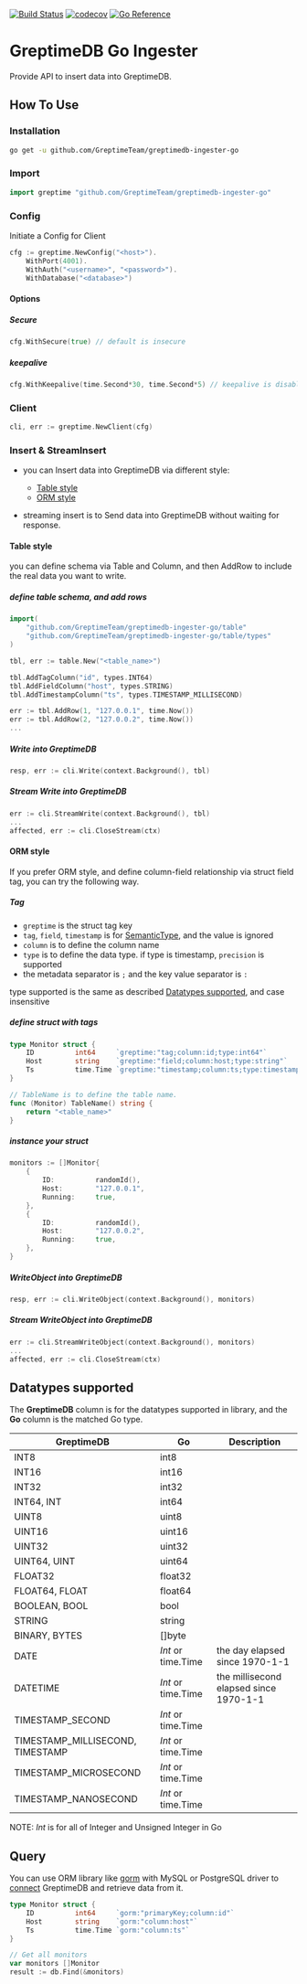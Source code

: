 [![Build Status](https://github.com/greptimeteam/greptimedb-ingester-go/actions/workflows/ci.yml/badge.svg)](https://github.com/GreptimeTeam/greptimedb-ingester-go/blob/main/.github/workflows/ci.yml)
[![codecov](https://codecov.io/gh/GreptimeTeam/greptimedb-ingester-go/branch/main/graph/badge.svg?token=76KIKITADQ)](https://codecov.io/gh/GreptimeTeam/greptimedb-ingester-go)
[![Go Reference](https://pkg.go.dev/badge/github.com/GreptimeTeam/greptimedb-ingester-go.svg)](https://pkg.go.dev/github.com/GreptimeTeam/greptimedb-ingester-go)

# GreptimeDB Go Ingester

Provide API to insert data into GreptimeDB.

## How To Use

### Installation

```sh
go get -u github.com/GreptimeTeam/greptimedb-ingester-go
```

### Import

```go
import greptime "github.com/GreptimeTeam/greptimedb-ingester-go"
```

### Config

Initiate a Config for Client

```go
cfg := greptime.NewConfig("<host>").
    WithPort(4001).
    WithAuth("<username>", "<password>").
    WithDatabase("<database>")
```

#### Options

##### Secure

```go
cfg.WithSecure(true) // default is insecure
```

##### keepalive

```go
cfg.WithKeepalive(time.Second*30, time.Second*5) // keepalive is disabled by default
```

### Client

```go
cli, err := greptime.NewClient(cfg)
```

### Insert & StreamInsert

- you can Insert data into GreptimeDB via different style:

  - [Table style](#table-style)
  - [ORM style](#orm-style)

- streaming insert is to Send data into GreptimeDB without waiting for response.

#### Table style

you can define schema via Table and Column, and then AddRow to include the real data you want to write.

##### define table schema, and add rows

```go
import(
    "github.com/GreptimeTeam/greptimedb-ingester-go/table"
    "github.com/GreptimeTeam/greptimedb-ingester-go/table/types"
)

tbl, err := table.New("<table_name>")

tbl.AddTagColumn("id", types.INT64)
tbl.AddFieldColumn("host", types.STRING)
tbl.AddTimestampColumn("ts", types.TIMESTAMP_MILLISECOND)

err := tbl.AddRow(1, "127.0.0.1", time.Now())
err := tbl.AddRow(2, "127.0.0.2", time.Now())
...
```

##### Write into GreptimeDB

```go
resp, err := cli.Write(context.Background(), tbl)
```

##### Stream Write into GreptimeDB

```go
err := cli.StreamWrite(context.Background(), tbl)
...
affected, err := cli.CloseStream(ctx)
```

#### ORM style

If you prefer ORM style, and define column-field relationship via struct field tag, you can try the following way.

##### Tag

- `greptime` is the struct tag key
- `tag`, `field`, `timestamp` is for [SemanticType][data-model], and the value is ignored
- `column` is to define the column name
- `type` is to define the data type. if type is timestamp, `precision` is supported
- the metadata separator is `;` and the key value separator is `:`

type supported is the same as described [Datatypes supported](#datatypes-supported), and case insensitive

##### define struct with tags

```go
type Monitor struct {
    ID          int64     `greptime:"tag;column:id;type:int64"`
    Host        string    `greptime:"field;column:host;type:string"`
    Ts          time.Time `greptime:"timestamp;column:ts;type:timestamp;precision:millisecond"`
}

// TableName is to define the table name.
func (Monitor) TableName() string {
    return "<table_name>"
}
```

##### instance your struct

```go
monitors := []Monitor{
    {
        ID:          randomId(),
        Host:        "127.0.0.1",
        Running:     true,
    },
    {
        ID:          randomId(),
        Host:        "127.0.0.2",
        Running:     true,
    },
}
```

##### WriteObject into GreptimeDB

```go
resp, err := cli.WriteObject(context.Background(), monitors)
```

##### Stream WriteObject into GreptimeDB

```go
err := cli.StreamWriteObject(context.Background(), monitors)
...
affected, err := cli.CloseStream(ctx)
```

## Datatypes supported

The **GreptimeDB** column is for the datatypes supported in library, and the **Go** column is the matched Go type.

| GreptimeDB                       | Go               | Description                            |
|----------------------------------|------------------|----------------------------------------|
| INT8                             | int8             |                                        |
| INT16                            | int16            |                                        |
| INT32                            | int32            |                                        |
| INT64, INT                       | int64            |                                        |
| UINT8                            | uint8            |                                        |
| UINT16                           | uint16           |                                        |
| UINT32                           | uint32           |                                        |
| UINT64, UINT                     | uint64           |                                        |
| FLOAT32                          | float32          |                                        |
| FLOAT64, FLOAT                   | float64          |                                        |
| BOOLEAN, BOOL                    | bool             |                                        |
| STRING                           | string           |                                        |
| BINARY, BYTES                    | []byte           |                                        |
| DATE                             | *Int* or time.Time | the day elapsed since 1970-1-1         |
| DATETIME                         | *Int* or time.Time | the millisecond elapsed since 1970-1-1 |
| TIMESTAMP_SECOND                 | *Int* or time.Time |                                        |
| TIMESTAMP_MILLISECOND, TIMESTAMP | *Int* or time.Time |                                        |
| TIMESTAMP_MICROSECOND            | *Int* or time.Time |                                        |
| TIMESTAMP_NANOSECOND             | *Int* or time.Time |                                        |

NOTE: *Int* is for all of Integer and Unsigned Integer in Go

## Query

You can use ORM library like [gorm][gorm] with MySQL or PostgreSQL driver to [connect][connect] GreptimeDB and retrieve data from it.

```go
type Monitor struct {
    ID          int64     `gorm:"primaryKey;column:id"`
    Host        string    `gorm:"column:host"`
    Ts          time.Time `gorm:"column:ts"`
}

// Get all monitors
var monitors []Monitor
result := db.Find(&monitors)
```

[gorm]: https://gorm.io/
[connect]: https://gorm.io/docs/connecting_to_the_database.html
[data-model]: https://docs.greptime.com/user-guide/concepts/data-model
